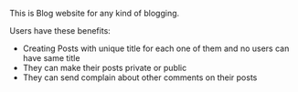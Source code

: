 This is Blog website for any kind of blogging.

Users have these benefits:
- Creating Posts with unique title for each one of them and no users can have same title
- They can make their posts private or public
- They can send complain about other comments on their posts

